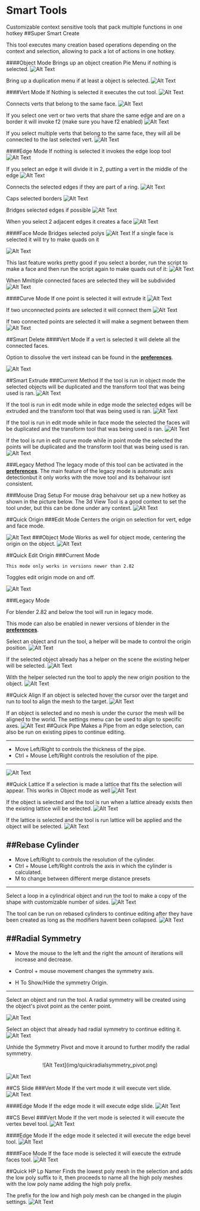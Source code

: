 # Smart Tools
Customizable context sensitive tools that pack multiple functions in one hotkey
##Super Smart Create

This tool executes many creation based operations depending on the context and selection, allowing to pack a lot of actions in one hotkey.

####Object Mode
Brings up an object creation Pie Menu if nothing is selected.
![Alt Text](img/supersmartcreate_obj_01.gif)

Bring up a duplication menu if at least a object is selected.
![Alt Text](img/supersmartcreate_obj_02.gif)

####Vert Mode
If Nothing is selected it executes the cut tool.
![Alt Text](img/supersmartcreate_vert_01.gif)

Connects verts that belong to the same face.
![Alt Text](img/supersmartcreate_vert_02.gif)

If you select one vert or two verts that share the same edge and are on a border it will invoke f2 (make sure you have f2 enabled)
![Alt Text](img/supersmartcreate_vert_03.gif)

If you select multiple verts that belong to the same face, they will all be connected to the last selected vert.
![Alt Text](img/supersmartcreate_vert_04.gif)

####Edge Mode
If nothing is selected it invokes the edge loop tool
![Alt Text](img/supersmartcreate_edge_01.gif)

If you select an edge it will divide it in 2, putting a vert in the middle of the edge
![Alt Text](img/supersmartcreate_edge_02.gif)

Connects the selected edges if they are part of a ring.
![Alt Text](img/supersmartcreate_edge_03.gif)

Caps selected borders
![Alt Text](img/supersmartcreate_edge_04.gif)

Bridges selected edges if possible
![Alt Text](img/supersmartcreate_edge_05.gif)

When you select 2 adjacent edges it creates a face
![Alt Text](img/supersmartcreate_edge_06.gif)

####Face Mode
Bridges selected polys
![Alt Text](img/supersmartcreate_face_01.gif)
If a single face is selected it will try to make quads on it

![Alt Text](img/supersmartcreate_face_02.gif)

This last feature works pretty good if you select a border, run the script to make a face and then run the script again to make quads out of it:
![Alt Text](img/supersmartcreate_face_03.gif)

When Mmltiple connected faces are selected they will be subdivided
![Alt Text](img/supersmartcreate_face_04.gif)

####Curve Mode
If one point is selected it will extrude it
![Alt Text](img/supersmartcreate_curve_01.gif)

If two unconnected points are selected it will connect them
![Alt Text](img/supersmartcreate_curve_02.gif)

If two connected points are selected it will make a segment between them
![Alt Text](img/supersmartcreate_curve_03.gif)

##Smart Delete
####Vert Mode
If a vert is selected it will delete all the connected faces.

Option to dissolve the vert instead can be found in the [**preferences**](../preferences).
	
![Alt Text](img/quickdelete_01.gif)

##Smart Extrude
###Current Method
If the tool is run in object mode the selected objects will be duplicated and the transform tool that was being used is ran.
![Alt Text](img/smartextrude_01.gif)

If the tool is run in edit mode while in edge mode the selected edges will be extruded and the transform tool that was being used is ran.
![Alt Text](img/smartextrude_02.gif)

If the tool is run in edit mode while in face mode the selected  the faces will be duplicated and the transform tool that was being used is ran.
![Alt Text](img/smartextrude_03.gif)

If the tool is run in edit curve mode while in point mode the selected the points will be duplicated and the transform tool that was being used is ran.
![Alt Text](img/smartextrude_04.gif)

###Legacy Method
The legacy mode of this tool can be activated in the [**preferences**](../preferences).
 The main feature of the legacy mode is automatic axis detectionbut it only works with the move tool
 and its behaivour isnt consistent.

###Mouse Drag Setup
For mouse drag behaivour set up a new hotkey as shown in the picture below. The 3d View Tool is a good context to set the tool under, but this can be done under any context.
![Alt Text](img/smartextrude_setup.jpg)

##Quick Origin
###Edit Mode
Centers the origin on selection for vert, edge and face mode.

![Alt Text](img/quickpivot_01.gif)
###Object Mode
Works as well for object mode, centering the origin on the object.
![Alt Text](img/quickpivot_02.gif)

##Quick Edit Origin
###Current Mode

	This mode only works in versions newer than 2.82

Toggles edit origin mode on and off.

![Alt Text](img/quickeditpivot_new.gif)

###Legacy Mode

For blender 2.82 and below the tool will run in legacy mode. 

This mode can also be enabled in newer versions of blender in the [**preferences**](../preferences).


Select an object and run the tool, a helper will be made to control the origin position.
![Alt Text](img/quickeditpivot_01.gif)

If the selected object already has a helper on the scene the existing helper will be selected.
![Alt Text](img/quickeditpivot_02.gif)

With the helper selected run the tool to apply the new origin position to the object.
![Alt Text](img/quickeditpivot_03.gif)

##Quick Align
If an object is selected hover the cursor over the target and run to tool to align the mesh to the target.
![Alt Text](img/quickalign_01.gif)

If an object is selected and no mesh is under the cursor the mesh will be aligned to the world. 
The settings menu can be used to align to specific axes.
![Alt Text](img/quickalign_02.gif)
##Quick Pipe
Makes a Pipe from an edge selection, can also be run on existing pipes to continue editing.

---

* Move Left/Right to controls the thickness of the pipe.
* Ctrl + Mouse Left/Right controls the resolution of the pipe.

---
![Alt Text](img/quickpipe.gif)

##Quick Lattice
If a selection is made a lattice that fits the selection will appear. This works in Object mode as well
![Alt Text](img/quickffd_01.gif)

If the object is selected and the tool is run when a lattice already exists then the existing lattice will be selected.
![Alt Text](img/quickffd_02.gif)

If the lattice is selected and the tool is run lattice will be applied and the object will be selected.
![Alt Text](img/quickffd_03.gif)

##Rebase Cylinder
---

* Move Left/Right to controls the resolution of the cylinder.
* Ctrl + Mouse Left/Right controls the axis in which the cylinder is calculated.
* M to change between different merge distance presets

---
Select a loop in a cylindrical object and run the tool to make a copy of the shape with customizable number of sides.
![Alt Text](img/setcylindricalobjsides_01.gif)

The tool can be run on rebased cylinders to continue editing after they have been created as long as the modifiers havent been collapsed.
![Alt Text](img/setcylindricalobjsides_02.gif)

##Radial Symmetry 
---

* Move the mouse to the left and the right the amount of iterations will increase and decrease.

* Control + mouse movement changes the symmetry axis.

* H To Show/Hide the symmetry Origin.

---

Select an object and run the tool. A radial symmetry will be created using the object's pivot point as the center point.

![Alt Text](img/quickradialsymmetry_01.gif)

Select an object that already had radial symmetry to continue editing it.
![Alt Text](img/quickradialsymmetry_02.gif)

Unhide the Symmetry Pivot and move it around to further modify the radial symmetry.
<center>![Alt Text](img/quickradialsymmetry_pivot.png)</center>

![Alt Text](img/quickradialsymmetry_03.gif)

##CS Slide
###Vert Mode
If the vert mode it will execute vert slide.
![Alt Text](img/csslide_01.gif)

####Edge Mode
If the edge mode it will execute edge slide.
![Alt Text](img/csslide_02.gif)

##CS Bevel
###Vert Mode
If the vert mode is selected it will execute the vertex bevel tool.
![Alt Text](img/csbevel_01.gif)

####Edge Mode
If the edge mode it selected it will execute the edge bevel tool.
![Alt Text](img/csbevel_02.gif)

####Face Mode
If the face mode is selected it will execute the extrude faces tool. 
![Alt Text](img/csbevel_03.gif)

##Quick HP Lp Namer
Finds the lowest poly mesh in the selection and adds the low poly suffix to it, then proceeds to name all the high poly meshes with the low poly name adding the high poly prefix.

The prefix for the low and high poly mesh can be changed in the plugin settings.
![Alt Text](img/quick-hp-lp-namer.gif)
